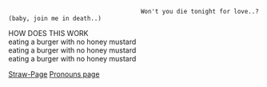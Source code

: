                                          Won't you die tonight for love..? (baby, join me in death..)

HOW DOES THIS WORK                   
eating a burger with no honey mustard      
eating a burger with no honey mustard  
eating a burger with no honey mustard

[Straw-Page](https://medkitsapartment.straw.page/) [Pronouns page](https://en.pronouns.page/@FLESHBLOODANDGUT)
